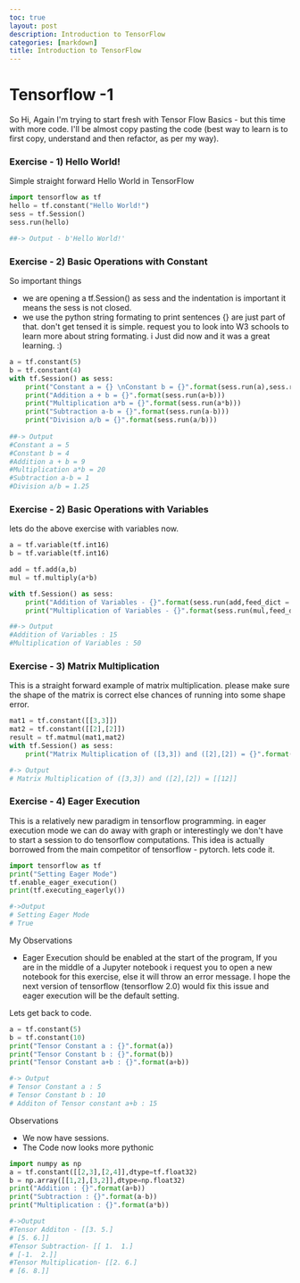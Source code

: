 ```yaml
---
toc: true
layout: post
description: Introduction to TensorFlow
categories: [markdown]
title: Introduction to TensorFlow
---
```

# Tensorflow -1

So Hi, Again I'm trying to start fresh with Tensor Flow Basics - but this time with more code. I'll be almost copy pasting the code (best way to learn is to first copy, understand and then refactor, as per my way). 

### Exercise - 1) Hello World!

Simple straight forward Hello World in TensorFlow

```python
import tensorflow as tf
hello = tf.constant("Hello World!")
sess = tf.Session()
sess.run(hello)

##-> Output - b'Hello World!'
```

### Exercise - 2)  Basic Operations with Constant

So important things 

* we are opening a tf.Session() as sess and the indentation is important it means the sess is not closed.
* we use the python string formating to print sentences {} are just part of that. don't get tensed it is simple. request you to look into W3 schools to learn more about string formating. i Just did now and it was a great learning. :)

```python
a = tf.constant(5)
b = tf.constant(4)
with tf.Session() as sess:
    print("Constant a = {} \nConstant b = {}".format(sess.run(a),sess.run(b)))
    print("Addition a + b = {}".format(sess.run(a+b)))
    print("Multiplication a*b = {}".format(sess.run(a*b)))
    print("Subtraction a-b = {}".format(sess.run(a-b)))
    print("Division a/b = {}".format(sess.run(a/b)))
    
##-> Output
#Constant a = 5 
#Constant b = 4
#Addition a + b = 9
#Multiplication a*b = 20
#Subtraction a-b = 1
#Division a/b = 1.25
```

### Exercise - 2)  Basic Operations with Variables

lets do the above exercise with variables now.

```python
a = tf.variable(tf.int16)
b = tf.variable(tf.int16)

add = tf.add(a,b)
mul = tf.multiply(a*b)

with tf.Session() as sess:
    print("Addition of Variables - {}".format(sess.run(add,feed_dict = {a:10,b:5})))
    print("Multiplication of Variables - {}".format(sess.run(mul,feed_dict = {a:10,b:5})))

##-> Output
#Addition of Variables : 15
#Multiplication of Variables : 50
```

### Exercise - 3) Matrix Multiplication

This is a straight forward example of matrix multiplication. please make sure the shape of the matrix is correct else chances of running into some shape error.

```python
mat1 = tf.constant([[3,3]])
mat2 = tf.constant([[2],[2]])
result = tf.matmul(mat1,mat2)
with tf.Session() as sess:
    print("Matrix Multiplication of ([3,3]) and ([2],[2]) = {}".format(sess.run(result))

#-> Output
# Matrix Multiplication of ([3,3]) and ([2],[2]) = [[12]]
```

### Exercise - 4) Eager Execution

This is a relatively new paradigm in tensorflow programming. in eager execution mode we can do away with graph or interestingly we don't have to start a session to do tensorflow computations. This idea is actually  borrowed from the main competitor of tensorflow - pytorch. lets code it.

```python
import tensorflow as tf
print("Setting Eager Mode")
tf.enable_eager_execution()
print(tf.executing_eagerly())

#->Output
# Setting Eager Mode
# True
```

My Observations

* Eager Execution should be enabled at the start of the program, If you are in the middle of a Jupyter notebook i request you to open a new notebook for this exercise, else it will throw an error message. I hope the next version of tensorflow (tensorflow 2.0) would fix this issue and eager execution will be the default setting.

Lets get back to code.

```python
a = tf.constant(5)
b = tf.constant(10)
print("Tensor Constant a : {}".format(a))
print("Tensor Constant b : {}".format(b))
print("Tensor Constant a+b : {}".format(a+b))

#-> Output
# Tensor Constant a : 5
# Tensor Constant b : 10
# Additon of Tensor constant a+b : 15
```

Observations

* We now have sessions.
* The Code now looks more pythonic 

```python
import numpy as np
a = tf.constant([[2,3],[2,4]],dtype=tf.float32)
b = np.array([[1,2],[3,2]],dtype=np.float32)
print("Addition : {}".format(a+b))
print("Subtraction : {}".format(a-b))
print("Multiplication : {}".format(a*b))

#->Output
#Tensor Additon - [[3. 5.]
# [5. 6.]]
#Tensor Subtraction- [[ 1.  1.]
# [-1.  2.]]
#Tensor Multiplication- [[2. 6.]
# [6. 8.]]
```

